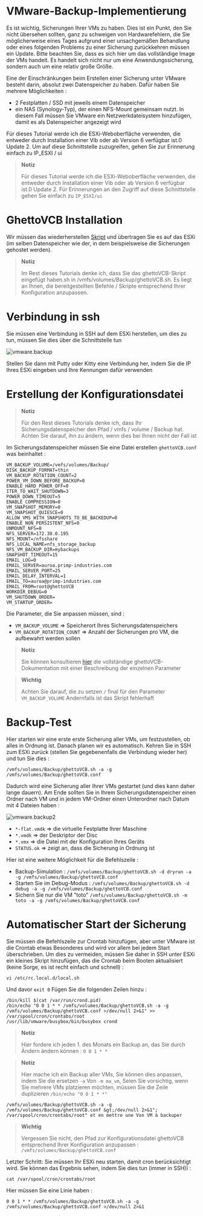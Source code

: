 # VMware-Backup-Implementierung

Es ist wichtig, Sicherungen Ihrer VMs zu haben. Dies ist ein Punkt, den Sie nicht übersehen sollten, ganz zu schweigen von Hardwarefehlern, die Sie möglicherweise eines Tages aufgrund einer unsachgemäßen Behandlung oder eines folgenden Problems zu einer Sicherung zurückkehren müssen ein Update. Bitte beachten Sie, dass es sich hier um das vollständige Image der VMs handelt. Es handelt sich nicht nur um eine Anwendungssicherung, sondern auch um eine relativ große Größe.

Eine der Einschränkungen beim Erstellen einer Sicherung unter VMware besteht darin, absolut zwei Datenspeicher zu haben. Dafür haben Sie mehrere Möglichkeiten :

-   2 Festplatten / SSD mit jeweils einem Datenspeicher
-   ein NAS (Synology-Typ), der einen NFS-Mount gemeinsam nutzt. In diesem Fall müssen Sie VMware ein Netzwerkdateisystem hinzufügen, damit es als Datenspeicher angezeigt wird

Für dieses Tutorial werde ich die ESXi-Weboberfläche verwenden, die entweder durch Installation einer Vib oder ab Version 6 verfügbar ist.0 Update 2. Um auf diese Schnittstelle zuzugreifen, gehen Sie zur Erinnerung einfach zu IP\_ESXI / ui

> **Notiz**
>
> Für dieses Tutorial werde ich die ESXi-Weboberfläche verwenden, die entweder durch Installation einer Vib oder ab Version 6 verfügbar ist.0 Update 2. Für Erinnerungen an den Zugriff auf diese Schnittstelle gehen Sie einfach zu ``IP_ESXI/ui``

# GhettoVCB Installation

Wir müssen das wiederherstellen [Skript](https://raw.githubusercontent.com/lamw/ghettoVCB/master/ghettoVCB.sh) und übertragen Sie es auf das ESXi (im selben Datenspeicher wie der, in dem beispielsweise die Sicherungen gehostet werden).

> **Notiz**
>
> Im Rest dieses Tutorials denke ich, dass Sie das ghettoVCB-Skript eingefügt haben.sh in /vmfs/volumes/Backup/ghettoVCB.sh. Es liegt an Ihnen, die bereitgestellten Befehle / Skripte entsprechend Ihrer Konfiguration anzupassen.

# Verbindung in ssh

Sie müssen eine Verbindung in SSH auf dem ESXi herstellen, um dies zu tun, müssen Sie dies über die Schnittstelle tun

![vmware.backup](images/vmware.backup.PNG)

Stellen Sie dann mit Putty oder Kitty eine Verbindung her, indem Sie die IP Ihres ESXi eingeben und Ihre Kennungen dafür verwenden

# Erstellung der Konfigurationsdatei

> **Notiz**
>
> Für den Rest dieses Tutorials denke ich, dass Ihr Sicherungsdatenspeicher den Pfad / vmfs / volume / Backup hat. Achten Sie darauf, ihn zu ändern, wenn dies bei Ihnen nicht der Fall ist

Im Sicherungsdatenspeicher müssen Sie eine Datei erstellen ``ghettoVCB.conf`` was beinhaltet :

````
VM_BACKUP_VOLUME=/vmfs/volumes/Backup/
DISK_BACKUP_FORMAT=thin
VM_BACKUP_ROTATION_COUNT=2
POWER_VM_DOWN_BEFORE_BACKUP=0
ENABLE_HARD_POWER_OFF=0
ITER_TO_WAIT_SHUTDOWN=3
POWER_DOWN_TIMEOUT=5
ENABLE_COMPRESSION=0
VM_SNAPSHOT_MEMORY=0
VM_SNAPSHOT_QUIESCE=0
ALLOW_VMS_WITH_SNAPSHOTS_TO_BE_BACKEDUP=0
ENABLE_NON_PERSISTENT_NFS=0
UNMOUNT_NFS=0
NFS_SERVER=172.30.0.195
NFS_MOUNT=/nfsshare
NFS_LOCAL_NAME=nfs_storage_backup
NFS_VM_BACKUP_DIR=mybackups
SNAPSHOT_TIMEOUT=15
EMAIL_LOG=0
EMAIL_SERVER=auroa.primp-industries.com
EMAIL_SERVER_PORT=25
EMAIL_DELAY_INTERVAL=1
EMAIL_TO=auroa@primp-industries.com
EMAIL_FROM=root@ghettoVCB
WORKDIR_DEBUG=0
VM_SHUTDOWN_ORDER=
VM_STARTUP_ORDER=
````

Die Parameter, die Sie anpassen müssen, sind :

-   ``VM_BACKUP_VOLUME`` ⇒ Speicherort Ihres Sicherungsdatenspeichers
-   ``VM_BACKUP_ROTATION_COUNT`` ⇒ Anzahl der Sicherungen pro VM, die aufbewahrt werden sollen

> **Notiz**
>
> Sie können konsultieren [hier](https://communities.vmware.com/docs/DOC-8760) die vollständige ghettoVCB-Dokumentation mit einer Beschreibung der einzelnen Parameter

> **Wichtig**
>
> Achten Sie darauf, die zu setzen ``/`` final für den Parameter ``VM_BACKUP_VOLUME`` Andernfalls ist das Skript fehlerhaft

# Backup-Test

Hier starten wir eine erste erste Sicherung aller VMs, um festzustellen, ob alles in Ordnung ist. Danach planen wir es automatisch. Kehren Sie in SSH zum ESXi zurück (stellen Sie gegebenenfalls die Verbindung wieder her) und tun Sie dies :

``/vmfs/volumes/Backup/ghettoVCB.sh -a -g /vmfs/volumes/Backup/ghettoVCB.conf``

Dadurch wird eine Sicherung aller Ihrer VMs gestartet (und dies kann daher lange dauern). Am Ende sollten Sie in Ihrem Sicherungsdatenspeicher einen Ordner nach VM und in jedem VM-Ordner einen Unterordner nach Datum mit 4 Dateien haben :

![vmware.backup2](images/vmware.backup2.PNG)

-   ``*-flat.vmdk`` ⇒ die virtuelle Festplatte Ihrer Maschine
-   ``*.vmdk`` ⇒ der Deskriptor der Disc
-   ``*.vmx`` ⇒ die Datei mit der Konfiguration Ihres Geräts
-   ``STATUS.ok`` ⇒ zeigt an, dass die Sicherung in Ordnung ist

Hier ist eine weitere Möglichkeit für die Befehlszeile :

-   Backup-Simulation : ``/vmfs/volumes/Backup/ghettoVCB.sh -d dryrun -a -g /vmfs/volumes/Backup/ghettoVCB.conf``
-   Starten Sie im Debug-Modus : ``/vmfs/volumes/Backup/ghettoVCB.sh -d debug -a -g /vmfs/volumes/Backup/ghettoVCB.conf``
-   Sichern Sie nur die VM "toto" ``/vmfs/volumes/Backup/ghettoVCB.sh -m toto -a -g /vmfs/volumes/Backup/ghettoVCB.conf``

# Automatischer Start der Sicherung

Sie müssen die Befehlszeile zur Crontab hinzufügen, aber unter VMware ist die Crontab etwas Besonderes und wird vor allem bei jedem Start überschrieben. Um dies zu vermeiden, müssen Sie daher in SSH unter ESXi ein kleines Skript hinzufügen, das die Crontab beim Booten aktualisiert (keine Sorge, es ist recht einfach und schnell) :

``vi /etc/rc.local.d/local.sh``

Und davor ``exit 0`` Fügen Sie die folgenden Zeilen hinzu :

````
/bin/kill $(cat /var/run/crond.pid)
/bin/echo "0 0 1 * * /vmfs/volumes/Backup/ghettoVCB.sh -a -g /vmfs/volumes/Backup/ghettoVCB.conf >/dev/null 2>&1" >> /var/spool/cron/crontabs/root
/usr/lib/vmware/busybox/bin/busybox crond
````

> **Notiz**
>
> Hier fordere ich jeden 1. des Monats ein Backup an, das Sie durch Ändern ändern können : ``0 0 1 * *``

> **Notiz**
>
> Hier mache ich ein Backup aller VMs, Sie können dies anpassen, indem Sie die ersetzen ``-a`` Von ``-m ma_vm``, Seien Sie vorsichtig, wenn Sie mehrere VMs platzieren möchten, müssen Sie die Zeile duplizieren ``/bin/echo "0 0 1 * *"``
````
/vmfs/volumes/Backup/ghettoVCB.sh -a -g
/vmfs/volumes/Backup/ghettoVCB.conf &gt;/dev/null 2>&1";
/var/spool/cron/crontabs/root" et en mettre une Von VM à backuper
````

> **Wichtig**
>
> Vergessen Sie nicht, den Pfad zur Konfigurationsdatei ghettoVCB entsprechend Ihrer Konfiguration anzupassen : ``/vmfs/volumes/Backup/ghettoVCB.conf``

Letzter Schritt: Sie müssen Ihr ESXi neu starten, damit cron berücksichtigt wird. Sie können das Ergebnis sehen, indem Sie dies tun (immer in SSH)) :

``cat /var/spool/cron/crontabs/root``

Hier müssen Sie eine Linie haben :

``0 0 1 * * /vmfs/volumes/Backup/ghettoVCB.sh -a -g /vmfs/volumes/Backup/ghettoVCB.conf >/dev/null 2>&1``
